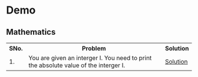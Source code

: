 # Demo

<h2> Mathematics </h2>

<table>
<tr>
  <th> SNo. </th>
  <th> Problem </th>
  <th> Solution </th>
</tr>
<tr>
  <td> 1. </td>
  <td> You are given an interger I. You need to print the absolute value of the interger I. </td>
  <td> <a href="https://practice.geeksforgeeks.org/viewSol.php?subId=16628898&pid=701150&user=NikhilBansal4"> Solution </a></td> 
</tr>  
</table>
